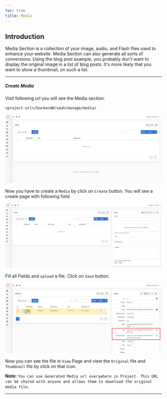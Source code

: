 ```yaml
---
toc: true
title: Media
---
```

## Introduction

Media Section is a collection of your image, audio, and Flash files used to enhance your website. Media Section can also generate all sorts of conversions. Using the blog post example, you probably don't want to display the original image in a list of blog posts. It's more likely that you want to show a thumbnail, on such a list.

------



##### Create Media

Visit following url you will see the Media section:

```
<project-url>/backend#/vaah/manage/media/
```

<img src="/images/media-1.png" alt="media1">


Now you have to create a `Media` by click on `Create` button. You will see a create page with following field.

<img src="/images/media-2.png" alt="media2">

Fill all Fields and `upload` a file. Click on `Save` button.

<img src="/images/media-3.png" alt="media3">

Now you can see the file in `View` Page and view the `Original` file and `Thumbnail` file by click on that icon.

**Note:** `You can use Generated Media url everywhere in Project. This URL can be shared with anyone and allows them to download the original media file.`

------


